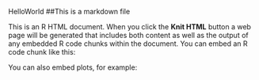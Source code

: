 <html>

HelloWorld
##This is a markdown file
<title>Title</title>
</head>

<body>

<p>This is an R HTML document. When you click the <b>Knit HTML</b> button a web page will be generated that includes both content as well as the output of any embedded R code chunks within the document. You can embed an R code chunk like this:</p>

<!--begin.rcode
summary(cars)
end.rcode-->

<p>You can also embed plots, for example:</p>

<!--begin.rcode fig.width=7, fig.height=6
plot(cars)
end.rcode-->

</body>
</html>
